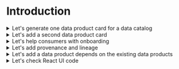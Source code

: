 
Introduction
=======


<details>
<summary>Let's generate one data product card for a data catalog</summary>

<br>**Prompt**: generate a card for data product catalog

<br>**GPT’s Output**:

![p1](./assets/Picture-1.png)


<br>**Analysis**:


<br>Quality

![p2](./assets/Picture-2.png)

<br>Monitoring

![p6](./assets/Picture-6.png)

<br>Alerts

![p10](./assets/Picture-10.png)

<br>History

![p7](./assets/Picture-7.png)


![p8](./assets/Picture-8.png)


![p9](./assets/Picture-9.png)



<br>**Analysis**:

</details>

<details>
<summary>Let's add a second data product card</summary>

<br>**Prompt**: add another data product for product feature metrics

<br>**GPT’s Output**:

![p3](./assets/Picture-3.png)

<br>**Analysis**:
</details>

<details>
<summary>Let's help consumers with onboarding</summary>

<br>**Prompt**: add guide for how to consume

<br>**GPT’s Output**:

![p4a](./assets/Picture-4a.png)
![p4b](./assets/Picture-4b.png)

<br>**Analysis**:
Provided 4 ways to consumethis data product; REST API, SQL Query, Kafka Stream, and Batch. Explains the REST API with an example, and its rate limits. Furthermore gives users information on which team to reach out to, where the further documentation is, and (if needed) raise a JIRA ticket.
Panels for SQL Query, Kafka stream, and Batch contains the same level of detail and ready to use code. 
For a data product product consumer, these panels contain decent amount of information to start using. These will help reduce Time to Value (TTV) of a data product. 
</details>

<details>
<summary>Let's add provenance and lineage</summary>

<br>**Prompt**: add provenance and lineage of data

<br>**GPT’s Output**:

![p5a](./assets/Picture-5a.png)

![p5b](./assets/Picture-5b.png)

![p5c](./assets/Picture-5c.png)

<br>**Analysis**:

</details>

<details>
<summary>Let's add a data product depends on the existing data products </summary>

<br>**Prompt**: add another data product that depends on at least one of the existing data product

<br>**GPT’s Output**:

![p11](./assets/Picture-11.png)


![p12](./assets/Picture-12.png)


![p13](./assets/Picture-13.png)

<br>**Analysis**:

</details>

<details>
<summary>Let's check React UI code</summary>

<br>Code

![pCode](./assets/Picture-Code.png)

<br>**Analysis**:

</details>